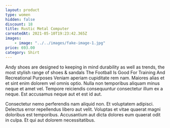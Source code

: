 ```yaml
---
layout: product
type: women
hidden: false
discount: 18
title: Rustic Metal Computer
careatedAt: 2021-05-10T19:23:42.365Z
images:
    - image: "../../images/fake-image-1.jpg"
price: 693.00
category: Shirt
---
```

Andy shoes are designed to keeping in mind durability as well as trends, the most stylish range of shoes & sandals
The Football Is Good For Training And Recreational Purposes
Veniam aperiam cupiditate rem nam. Maiores alias et et sint enim dolorem vel omnis optio. Nulla non temporibus aliquam minus neque et amet vel. Tempore reiciendis consequuntur consectetur illum ex a neque. Est accusamus neque aut et est id aut.
 Consectetur nemo perferendis nam aliquid non. Et voluptatem adipisci. Delectus error repellendus libero aut velit. Voluptas et vitae quaerat magni doloribus est temporibus. Accusantium aut dicta dolores eum quaerat odit in culpa. Et qui aut dolorem necessitatibus.
